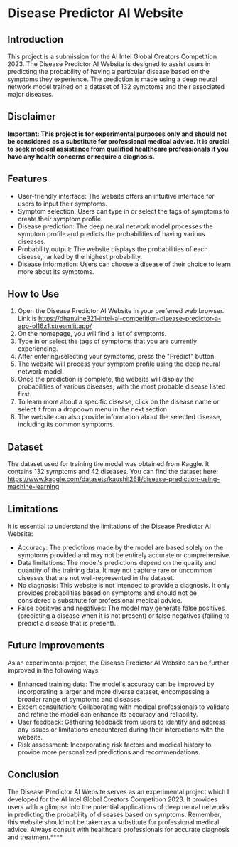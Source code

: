# Disease Predictor AI Website

## Introduction
This project is a submission for the AI Intel Global Creators Competition 2023. The Disease Predictor AI Website is designed to assist users in predicting the probability of having a particular disease based on the symptoms they experience. The prediction is made using a deep neural network model trained on a dataset of 132 symptoms and their associated major diseases.

## Disclaimer
**Important: This project is for experimental purposes only and should not be considered as a substitute for professional medical advice. It is crucial to seek medical assistance from qualified healthcare professionals if you have any health concerns or require a diagnosis.**

## Features
- User-friendly interface: The website offers an intuitive interface for users to input their symptoms.
- Symptom selection: Users can type in or select the tags of symptoms to create their symptom profile.
- Disease prediction: The deep neural network model processes the symptom profile and predicts the probabilities of having various diseases.
- Probability output: The website displays the probabilities of each disease, ranked by the highest probability.
- Disease information: Users can choose a disease of their choice to learn more about its symptoms.

## How to Use
1. Open the Disease Predictor AI Website in your preferred web browser. Link is https://dhanvine321-intel-ai-competition-disease-predictor-a-app-ol16z1.streamlit.app/
2. On the homepage, you will find a list of symptoms.
3. Type in or select the tags of symptoms that you are currently experiencing.
4. After entering/selecting your symptoms, press the "Predict" button.
5. The website will process your symptom profile using the deep neural network model.
6. Once the prediction is complete, the website will display the probabilities of various diseases, with the most probable disease listed first.
7. To learn more about a specific disease, click on the disease name or select it from a dropdown menu in the next section
8. The website can also provide information about the selected disease, including its common symptoms.

## Dataset
The dataset used for training the model was obtained from Kaggle. It contains 132 symptoms and 42 diseases.
You can find the dataset here: https://www.kaggle.com/datasets/kaushil268/disease-prediction-using-machine-learning

## Limitations
It is essential to understand the limitations of the Disease Predictor AI Website:
- Accuracy: The predictions made by the model are based solely on the symptoms provided and may not be entirely accurate or comprehensive.
- Data limitations: The model's predictions depend on the quality and quantity of the training data. It may not capture rare or uncommon diseases that are not well-represented in the dataset.
- No diagnosis: This website is not intended to provide a diagnosis. It only provides probabilities based on symptoms and should not be considered a substitute for professional medical advice.
- False positives and negatives: The model may generate false positives (predicting a disease when it is not present) or false negatives (failing to predict a disease that is present).

## Future Improvements
As an experimental project, the Disease Predictor AI Website can be further improved in the following ways:
- Enhanced training data: The model's accuracy can be improved by incorporating a larger and more diverse dataset, encompassing a broader range of symptoms and diseases.
- Expert consultation: Collaborating with medical professionals to validate and refine the model can enhance its accuracy and reliability.
- User feedback: Gathering feedback from users to identify and address any issues or limitations encountered during their interactions with the website.
- Risk assessment: Incorporating risk factors and medical history to provide more personalized predictions and recommendations.

## Conclusion
The Disease Predictor AI Website serves as an experimental project which I developed for the AI Intel Global Creators Competition 2023. It provides users with a glimpse into the potential applications of deep neural networks in predicting the probability of diseases based on symptoms. Remember, this website should not be taken as a substitute for professional medical advice. Always consult with healthcare professionals for accurate diagnosis and treatment.****
